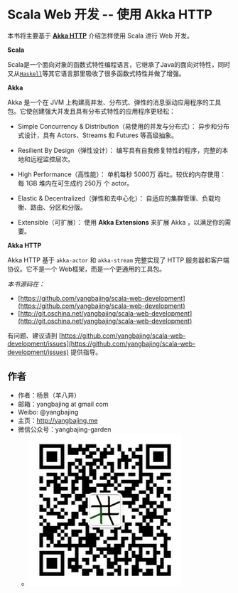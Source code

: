 # Scala Web 开发 -- 使用 Akka HTTP

本书将主要基于 [**Akka HTTP**](http://doc.akka.io/docs/akka-http/current/index.html) 介绍怎样使用 Scala 进行 Web 开发。

**Scala**

Scala是一个面向对象的函数式特性编程语言，它继承了Java的面向对特性，同时又从[`Haskell`](https://www.haskell.org/)等其它语言那里吸收了很多函数式特性并做了增强。

**Akka**

Akka 是一个在 JVM 上构建高并发、分布式、弹性的消息驱动应用程序的工具包。它使创建强大并发且具有分布式特性的应用程序更轻松：

- Simple Concurrency & Distribution（易使用的并发与分布式）：
    异步和分布式设计，具有 Actors、Streams 和 Futures 等高级抽象。

- Resilient By Design（弹性设计）：
    编写具有自我修复特性的程序，完整的本地和远程监控层次。

- High Performance（高性能）：
    单机每秒 5000万 吞吐。较优的内存使用：每 1GB 堆内在可生成约 250万 个 actor。 

- Elastic & Decentralized（弹性和去中心化）：
    自适应的集群管理、负载均衡、路由、分区和分版。

- Extensible（可扩展）：
    使用 **Akka Extensions** 来扩展 Akka ，以满足你的需要。

**Akka HTTP**

Akka HTTP 基于 `akka-actor` 和 `akka-stream` 完整实现了 HTTP 服务器和客户端协议。它不是一个 Web框架，而是一个更通用的工具包。

*本书源码在：*

- [https://github.com/yangbajing/scala-web-development](https://github.com/yangbajing/scala-web-development)
- [http://git.oschina.net/yangbajing/scala-web-development](http://git.oschina.net/yangbajing/scala-web-development)

有问题、建议请到 [https://github.com/yangbajing/scala-web-development/issues](https://github.com/yangbajing/scala-web-development/issues) 提供指导。

## 作者

- 作者：杨景（羊八井）
- 邮箱：yangbajing at gmail com
- Weibo: @yangbajing
- 主页：http://yangbajing.me
- 微信公众号：yangbajing-garden
    - ![yangbajing-garden](imgs/qrcode_for_gh_70b815e4a7cd_344.jpg)

